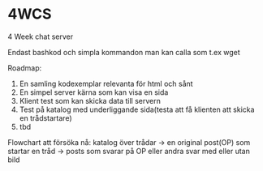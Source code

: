 # 4WCS
4 Week chat server

Endast bashkod och simpla kommandon man kan calla som t.ex wget




Roadmap:

1. En samling kodexemplar relevanta för html och sånt
2. En simpel server kärna som kan visa en sida
3. Klient test som kan skicka data till servern
4. Test på katalog med underliggande sida(testa att få klienten att skicka en trådstartare)
5. tbd




Flowchart att försöka nå:
katalog över trådar -> en original post(OP) som startar en tråd -> posts som svarar på OP eller andra svar med eller utan bild
